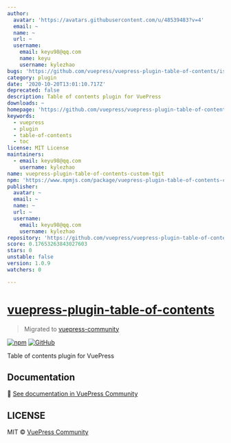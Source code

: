 ```yaml
---
author:
  avatar: 'https://avatars.githubusercontent.com/u/48539483?v=4'
  email: ~
  name: ~
  url: ~
  username:
    email: keyu98@qq.com
    name: keyu
    username: kylezhao
bugs: 'https://github.com/vuepress/vuepress-plugin-table-of-contents/issues'
category: plugin
date: '2020-10-20T13:01:10.717Z'
deprecated: false
description: Table of contents plugin for VuePress
downloads: ~
homepage: 'https://github.com/vuepress/vuepress-plugin-table-of-contents#readme'
keywords:
  - vuepress
  - plugin
  - table-of-contents
  - toc
license: MIT License
maintainers:
  - email: keyu98@qq.com
    username: kylezhao
name: vuepress-plugin-table-of-contents-custom-tgit
npm: 'https://www.npmjs.com/package/vuepress-plugin-table-of-contents-custom-tgit'
publisher:
  avatar: ~
  email: ~
  name: ~
  url: ~
  username:
    email: keyu98@qq.com
    username: kylezhao
repository: 'https://github.com/vuepress/vuepress-plugin-table-of-contents'
score: 0.17653263843027603
stars: 0
unstable: false
version: 1.0.9
watchers: 0

---
```


# [vuepress-plugin-table-of-contents](https://vuepress.github.io/plugins/table-of-contents.html)

> Migrated to [vuepress-community](https://github.com/vuepress/vuepress-community)

[![npm](https://img.shields.io/npm/v/vuepress-plugin-table-of-contents.svg)](https://www.npmjs.com/package/vuepress-plugin-table-of-contents)
[![GitHub](https://img.shields.io/github/license/vuepress/vuepress-plugin-table-of-contents.svg)](https://github.com/vuepress/vuepress-plugin-table-of-contents/blob/master/LICENSE)

Table of contents plugin for VuePress

## Documentation

:book: [See documentation in VuePress Community](https://vuepress.github.io/plugins/table-of-contents.html)

## LICENSE

MIT &copy; [VuePress Community](https://github.com/vuepress)
